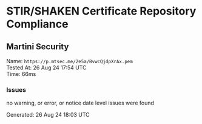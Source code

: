 # STIR/SHAKEN Certificate Repository Compliance

## Martini Security

Name: `https://p.mtsec.me/2e5a/BvwcQjdpXrAx.pem`\
Tested At: 26 Aug 24 17:54 UTC\
Time: 66ms

### Issues

no warning, or error, or notice date level issues were found

Generated: 26 Aug 24 18:03 UTC